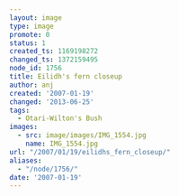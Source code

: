 ```yaml
---
layout: image
type: image
promote: 0
status: 1
created_ts: 1169198272
changed_ts: 1372159495
node_id: 1756
title: Eilidh's fern closeup
author: anj
created: '2007-01-19'
changed: '2013-06-25'
tags:
  - Otari-Wilton's Bush
images:
  - src: image/images/IMG_1554.jpg
    name: IMG_1554.jpg
url: "/2007/01/19/eilidhs_fern_closeup/"
aliases:
  - "/node/1756/"
date: '2007-01-19'
---
```


